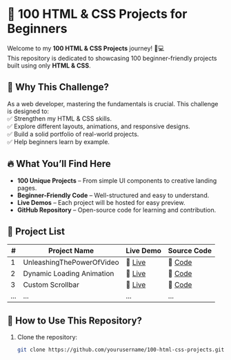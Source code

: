 # 🚀 100 HTML & CSS Projects for Beginners

Welcome to my **100 HTML & CSS Projects** journey! 🎨💻  
This repository is dedicated to showcasing 100 beginner-friendly projects built using only **HTML & CSS**.  

## 📌 Why This Challenge?
As a web developer, mastering the fundamentals is crucial. This challenge is designed to:  
✅ Strengthen my HTML & CSS skills.  
✅ Explore different layouts, animations, and responsive designs.  
✅ Build a solid portfolio of real-world projects.  
✅ Help beginners learn by example.  

## 🔥 What You’ll Find Here
- **100 Unique Projects** – From simple UI components to creative landing pages.  
- **Beginner-Friendly Code** – Well-structured and easy to understand.  
- **Live Demos** – Each project will be hosted for easy preview.  
- **GitHub Repository** – Open-source code for learning and contribution.  

## 📁 Project List
| #  | Project Name  | Live Demo | Source Code |
|----|-------------|-----------|-------------|
| 1  | UnleashingThePowerOfVideo | 🔗 [Live](https://dayoneproject0ne.netlify.app/) | 📜 [Code](https://github.com/Ashikur-ai/100Days100Projects/tree/main/%231UnleashingThePowerOfVideo) |
| 2  | Dynamic Loading Animation | 🔗 [Live](https://loading-animation-day02.netlify.app/) | 📜 [Code](https://github.com/Ashikur-ai/100Days100Projects/tree/main/%232DynamicLoadingAnimation) |
| 3  | Custom Scrollbar |🔗 [Live](https://customscrollbarday3.netlify.app/) |📜 [Code](https://github.com/Ashikur-ai/100Days100Projects/tree/main/%233CustomScrollbars)
| ...| ...         | ...       | ...         |

## 🚀 How to Use This Repository?
1. Clone the repository:  
   ```sh
   git clone https://github.com/yourusername/100-html-css-projects.git
